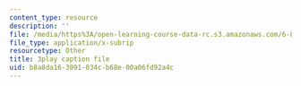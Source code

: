 ```yaml
---
content_type: resource
description: ''
file: /media/https%3A/open-learning-course-data-rc.s3.amazonaws.com/6-849-geometric-folding-algorithms-linkages-origami-polyhedra-fall-2012/b8a8da163091034cb68e00a06fd92a4c_K0GuKDSX1FA.srt
file_type: application/x-subrip
resourcetype: Other
title: 3play caption file
uid: b8a8da16-3091-034c-b68e-00a06fd92a4c
---
```

